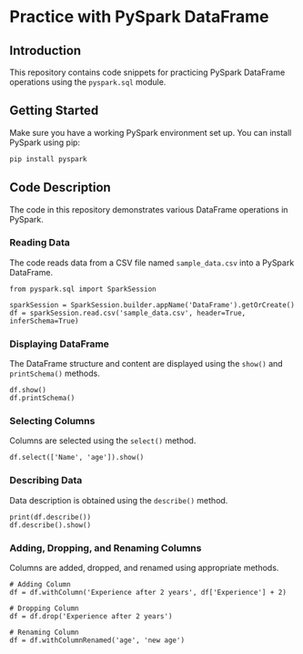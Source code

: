 # Practice with PySpark DataFrame

## Introduction
This repository contains code snippets for practicing PySpark DataFrame operations using the `pyspark.sql` module.

## Getting Started
Make sure you have a working PySpark environment set up. You can install PySpark using pip:

```bash
pip install pyspark
```

## Code Description
The code in this repository demonstrates various DataFrame operations in PySpark.

### Reading Data
The code reads data from a CSV file named `sample_data.csv` into a PySpark DataFrame.

```
from pyspark.sql import SparkSession

sparkSession = SparkSession.builder.appName('DataFrame').getOrCreate()
df = sparkSession.read.csv('sample_data.csv', header=True, inferSchema=True)
```

### Displaying DataFrame
The DataFrame structure and content are displayed using the `show()` and `printSchema()` methods.

```
df.show()
df.printSchema()
```

### Selecting Columns
Columns are selected using the `select()` method.

```
df.select(['Name', 'age']).show()
```

### Describing Data
Data description is obtained using the `describe()` method.

```
print(df.describe())
df.describe().show()
```

### Adding, Dropping, and Renaming Columns
Columns are added, dropped, and renamed using appropriate methods.

```
# Adding Column
df = df.withColumn('Experience after 2 years', df['Experience'] + 2)

# Dropping Column
df = df.drop('Experience after 2 years')

# Renaming Column
df = df.withColumnRenamed('age', 'new age')
```

